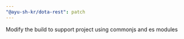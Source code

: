 ```yaml
---
"@ayu-sh-kr/dota-rest": patch
---
```


Modify the build to support project using commonjs and es modules
